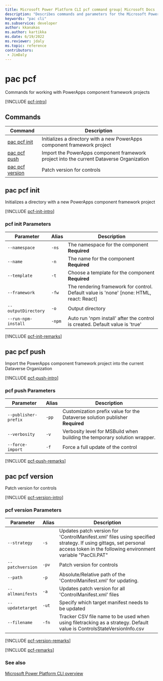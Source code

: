 ```yaml
---
title: Microsoft Power Platform CLI pcf command group| Microsoft Docs
description: "Describes commands and parameters for the Microsoft Power Platform CLI pcf command group."
keywords: "pac cli"
ms.subservice: developer
author: kkanakas
ms.author: kartikka
ms.date: 6/19/2022
ms.reviewer: jdaly
ms.topic: reference
contributors: 
 - JimDaly
---
```

<!-- 
Do not edit this file. 
This file is generated by a program and any changes will be overwritten when this topic is re-generated.
Use the include files to add additional content to this topic.
-->
# pac pcf

Commands for working with PowerApps component framework projects

[!INCLUDE [pcf-intro](includes/pcf-intro.md)]

## Commands

|Command|Description|
|---------|---------|
|[pac pcf init](#pac-pcf-init)|Initializes a directory with a new PowerApps component framework project|
|[pac pcf push](#pac-pcf-push)|Import the PowerApps component framework project into the current Dataverse Organization|
|[pac pcf version](#pac-pcf-version)|Patch version for controls|


## pac pcf init

Initializes a directory with a new PowerApps component framework project

[!INCLUDE [pcf-init-intro](includes/pcf-init-intro.md)]

### pcf init Parameters

|Parameter|Alias|Description|
|---------|---------|---------|
|<span style="white-space: nowrap;">`--namespace`</span>|`-ns`|The namespace for the component<br />**Required**|
|<span style="white-space: nowrap;">`--name`</span>|`-n`|The name for the component<br />**Required**|
|<span style="white-space: nowrap;">`--template`</span>|`-t`|Choose a template for the component<br />**Required**|
|<span style="white-space: nowrap;">`--framework`</span>|`-fw`|The rendering framework for control. Default value is 'none' [none: HTML, react: React]|
|<span style="white-space: nowrap;">`--outputDirectory`</span>|`-o`|Output directory|
|<span style="white-space: nowrap;">`--run-npm-install`</span>|`-npm`|Auto run 'npm install' after the control is created. Default value is 'true'|

[!INCLUDE [pcf-init-remarks](includes/pcf-init-remarks.md)]

## pac pcf push

Import the PowerApps component framework project into the current Dataverse Organization

[!INCLUDE [pcf-push-intro](includes/pcf-push-intro.md)]

### pcf push Parameters

|Parameter|Alias|Description|
|---------|---------|---------|
|<span style="white-space: nowrap;">`--publisher-prefix`</span>|`-pp`|Customization prefix value for the Dataverse solution publisher<br />**Required**|
|<span style="white-space: nowrap;">`--verbosity`</span>|`-v`|Verbosity level for MSBuild when building the temporary solution wrapper.|
|<span style="white-space: nowrap;">`--force-import`</span>|`-f`|Force a full update of the control|

[!INCLUDE [pcf-push-remarks](includes/pcf-push-remarks.md)]

## pac pcf version

Patch version for controls

[!INCLUDE [pcf-version-intro](includes/pcf-version-intro.md)]

### pcf version Parameters

|Parameter|Alias|Description|
|---------|---------|---------|
|<span style="white-space: nowrap;">`--strategy`</span>|`-s`|Updates patch version for 'ControlManifest.xml' files using specified strategy. If using gittags, set personal access token in the following environment variable "PacCli.PAT"|
|<span style="white-space: nowrap;">`--patchversion`</span>|`-pv`|Patch version for controls|
|<span style="white-space: nowrap;">`--path`</span>|`-p`|Absolute/Relative path of the 'ControlManifest.xml' for updating.|
|<span style="white-space: nowrap;">`--allmanifests`</span>|`-a`|Updates patch version for all 'ControlManifest.xml' files|
|<span style="white-space: nowrap;">`--updatetarget`</span>|`-ut`|Specify which target manifest needs to be updated|
|<span style="white-space: nowrap;">`--filename`</span>|`-fn`|Tracker CSV file name to be used when using filetracking as a strategy. Default value is ControlsStateVersionInfo.csv|

[!INCLUDE [pcf-version-remarks](includes/pcf-version-remarks.md)]

[!INCLUDE [pcf-remarks](includes/pcf-remarks.md)]

### See also

[Microsoft Power Platform CLI overview](../introduction.md)